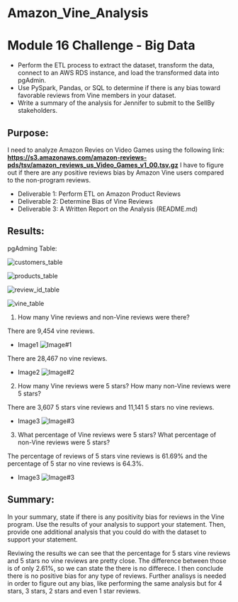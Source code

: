 # Amazon_Vine_Analysis

# Module 16 Challenge - Big Data
- Perform the ETL process to extract the dataset, transform the data, connect to an AWS RDS instance, and load the transformed data into pgAdmin.
- Use PySpark, Pandas, or SQL to determine if there is any bias toward favorable reviews from Vine members in your dataset. 
- Write a summary of the analysis for Jennifer to submit to the SellBy stakeholders.

## Purpose: 
I need to analyze Amazon Revies on Video Games using the following link:
**https://s3.amazonaws.com/amazon-reviews-pds/tsv/amazon_reviews_us_Video_Games_v1_00.tsv.gz**
I have to figure out if there are any positive reviews bias by Amazon Vine users compared to the non-program reviews.

- Deliverable 1: Perform ETL on Amazon Product Reviews
- Deliverable 2: Determine Bias of Vine Reviews
- Deliverable 3: A Written Report on the Analysis (README.md)

## Results: 
pgAdming Table:

![customers_table](https://user-images.githubusercontent.com/95668609/166179202-365df257-bf76-4847-b7a0-b1528751d3af.png)

![products_table](https://user-images.githubusercontent.com/95668609/166179208-f3a44b94-e043-4e12-b605-1630b48e224f.png)

![review_id_table](https://user-images.githubusercontent.com/95668609/166179217-c677511d-6fdf-4d12-b340-a0ecf52252e4.png)

![vine_table](https://user-images.githubusercontent.com/95668609/166179226-4d11fd34-99b0-45cc-a5c2-8ae0e8488cdd.png)


1. How many Vine reviews and non-Vine reviews were there?

There are 9,454 vine reviews.

* Image1
![Image#1](https://user-images.githubusercontent.com/95668609/166179238-91ad7b82-1725-4d3a-9056-64b678a24b0c.png)


There are 28,467 no vine reviews.

* Image2
![Image#2](https://user-images.githubusercontent.com/95668609/166179252-fbb7ef73-b599-41d0-926f-5b51f8627ae4.png)


2. How many Vine reviews were 5 stars? How many non-Vine reviews were 5 stars?

There are 3,607 5 stars vine reviews and 11,141 5 stars no vine reviews.

* Image3
![Image#3](https://user-images.githubusercontent.com/95668609/166179256-48f834bc-5f35-41c4-a6b7-d4c85a2a268d.png)


3. What percentage of Vine reviews were 5 stars? What percentage of non-Vine reviews were 5 stars?

The percentage of reviews of 5 stars vine reviews is 61.69% and the percentage of 5 star no vine reviews is 64.3%.

* Image3
![Image#3](https://user-images.githubusercontent.com/95668609/166179263-f2be1ea5-cd3a-446f-9cff-9acf1e0d443b.png)


## Summary: 
In your summary, state if there is any positivity bias for reviews in the Vine program. Use the results of your analysis to support your statement. Then, provide one additional analysis that you could do with the dataset to support your statement.

Reviwing the results we can see that the percentage for 5 stars vine reviews and 5 stars no vine reviews are pretty close. 
The difference between those is of only 2.61%, so we can state the there is no differece. 
I then conclude there is no positive bias for any type of reviews.
Further analisys is needed in order to figure out any bias, like performing the same analysis but for 4 stars, 3 stars, 2 stars and even 1 star reviews.


